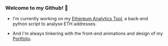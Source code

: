 ### Welcome to my Github! 👋

- I'm currently working on my [Ethereum Analytics Tool](https://github.com/Jacob-Clayton/Etherscan-API), a back-end python script to analyse ETH addresses.

- And I'm always tinkering with the front-end animations and design of my [Portfolio](http://jacobclayton.dev).

<!--
**Jacob-Clayton/Jacob-Clayton** is a ✨ _special_ ✨ repository because its `README.md` (this file) appears on your GitHub profile.

Here are some ideas to get you started:

- 🔭 I’m currently working on ...
- 🌱 I’m currently learning ...
- 👯 I’m looking to collaborate on ...
- 🤔 I’m looking for help with ...
- 💬 Ask me about ...
- 📫 How to reach me: ...
- 😄 Pronouns: ...
- ⚡ Fun fact: ...
-->
